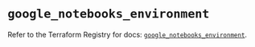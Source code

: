 # `google_notebooks_environment`

Refer to the Terraform Registry for docs: [`google_notebooks_environment`](https://registry.terraform.io/providers/hashicorp/google-beta/5.29.0/docs/resources/google_notebooks_environment).
